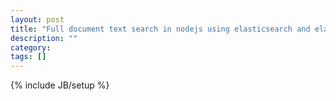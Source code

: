 ```yaml
---
layout: post
title: "Full document text search in nodejs using elasticsearch and elasticsearch mapper attachments plugin"
description: ""
category: 
tags: []
---
```

{% include JB/setup %}
